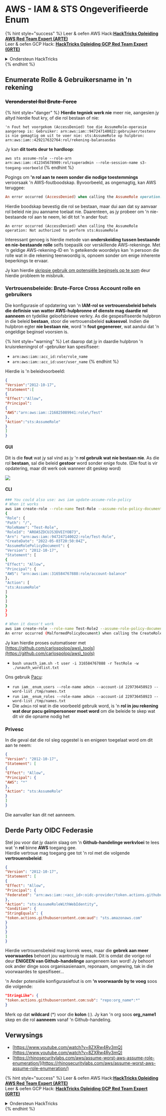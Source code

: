# AWS - IAM & STS Ongeverifieerde Enum

{% hint style="success" %}
Leer & oefen AWS Hack:<img src="/.gitbook/assets/image.png" alt="" data-size="line">[**HackTricks Opleiding AWS Red Team Expert (ARTE)**](https://training.hacktricks.xyz/courses/arte)<img src="/.gitbook/assets/image.png" alt="" data-size="line">\
Leer & oefen GCP Hack: <img src="/.gitbook/assets/image (2).png" alt="" data-size="line">[**HackTricks Opleiding GCP Red Team Expert (GRTE)**<img src="/.gitbook/assets/image (2).png" alt="" data-size="line">](https://training.hacktricks.xyz/courses/grte)

<details>

<summary>Ondersteun HackTricks</summary>

* Controleer die [**inskrywingsplanne**](https://github.com/sponsors/carlospolop)!
* **Sluit aan by die** 💬 [**Discord-groep**](https://discord.gg/hRep4RUj7f) of die [**telegram-groep**](https://t.me/peass) of **volg** ons op **Twitter** 🐦 [**@hacktricks\_live**](https://twitter.com/hacktricks\_live)**.**
* **Deel hacktruuks deur PR's in te dien by die** [**HackTricks**](https://github.com/carlospolop/hacktricks) en [**HackTricks Cloud**](https://github.com/carlospolop/hacktricks-cloud) github-opslag.

</details>
{% endhint %}

## Enumerate Rolle & Gebruikersname in 'n rekening

### ~~Veronderstel Rol Brute-Force~~

{% hint style="danger" %}
**Hierdie tegniek werk nie** meer nie, aangesien jy altyd hierdie fout kry, of die rol bestaan of nie:

`'n Fout het voorgekom (AccessDenied) toe die AssumeRole-operasie aangeroep is: Gebruiker: arn:aws:iam::947247140022:gebruiker/testenv is nie gemagtig om uit te voer nie: sts:AssumeRole op hulpbron: arn:aws:iam::429217632764:rol/rekening-balansasdas`

Jy kan **dit toets deur te hardloop**:

`aws sts assume-role --role-arn arn:aws:iam::412345678909:rol/superadmin --role-session-name s3-toegang-voorbeeld`
{% endhint %}

Pogings om **'n rol aan te neem sonder die nodige toestemmings** veroorsaak 'n AWS-foutboodskap. Byvoorbeeld, as ongemagtig, kan AWS teruggee:
```ruby
An error occurred (AccessDenied) when calling the AssumeRole operation: User: arn:aws:iam::012345678901:user/MyUser is not authorized to perform: sts:AssumeRole on resource: arn:aws:iam::111111111111:role/aws-service-role/rds.amazonaws.com/AWSServiceRoleForRDS
```
Hierdie boodskap bevestig die rol se bestaan, maar dui aan dat sy aanvaar rol beleid nie jou aanname toelaat nie. Daarenteen, as jy probeer om 'n nie-bestaande rol aan te neem, lei dit tot 'n ander fout:
```less
An error occurred (AccessDenied) when calling the AssumeRole operation: Not authorized to perform sts:AssumeRole
```
Interessant genoeg is hierdie metode van **onderskeiding tussen bestaande en nie-bestaande rolle** selfs toepaslik oor verskillende AWS-rekeninge. Met 'n geldige AWS-rekening-ID en 'n geteikende woordelys kan 'n persoon die rolle wat in die rekening teenwoordig is, opnoem sonder om enige inherente beperkings te ervaar.

Jy kan hierdie [skripsie gebruik om potensiële beginsels op te som](https://github.com/RhinoSecurityLabs/Security-Research/tree/master/tools/aws-pentest-tools/assume\_role\_enum) deur hierdie probleem te misbruik.

### Vertrouensbeleide: Brute-Force Cross Account rolle en gebruikers

Die konfigurasie of opdatering van 'n **IAM-rol se vertrouensbeleid behels die definisie van watter AWS-hulpbronne of dienste mag daardie rol aanneem** en tydelike geloofsbriewe verkry. As die gespesifiseerde hulpbron in die beleid **bestaan**, stoor die vertrouensbeleid **suksesvol**. Indien die hulpbron egter **nie bestaan nie**, word 'n **fout gegenereer**, wat aandui dat 'n ongeldige beginsel voorsien is.

{% hint style="warning" %}
Let daarop dat jy in daardie hulpbron 'n kruisrekeningrol of -gebruiker kan spesifiseer:

* `arn:aws:iam::acc_id:role/role_name`
* `arn:aws:iam::acc_id:user/user_name`
{% endhint %}

Hierdie is 'n beleidvoorbeeld:
```json
{
"Version":"2012-10-17",
"Statement":[
{
"Effect":"Allow",
"Principal":
{
"AWS":"arn:aws:iam::216825089941:role\/Test"
},
"Action":"sts:AssumeRole"
}
]
}
```
#### GUI

Dit is die **fout** wat jy sal vind as jy 'n **rol gebruik wat nie bestaan nie**. As die rol **bestaan**, sal die beleid **gestoor** word sonder enige foute. (Die fout is vir opdatering, maar dit werk ook wanneer dit geskep word)

![](<../../../.gitbook/assets/image (68).png>)

#### CLI
```bash
### You could also use: aws iam update-assume-role-policy
# When it works
aws iam create-role --role-name Test-Role --assume-role-policy-document file://a.json
{
"Role": {
"Path": "/",
"RoleName": "Test-Role",
"RoleId": "AROA5ZDCUJS3DVEIYOB73",
"Arn": "arn:aws:iam::947247140022:role/Test-Role",
"CreateDate": "2022-05-03T20:50:04Z",
"AssumeRolePolicyDocument": {
"Version": "2012-10-17",
"Statement": [
{
"Effect": "Allow",
"Principal": {
"AWS": "arn:aws:iam::316584767888:role/account-balance"
},
"Action": [
"sts:AssumeRole"
]
}
]
}
}
}

# When it doesn't work
aws iam create-role --role-name Test-Role2 --assume-role-policy-document file://a.json
An error occurred (MalformedPolicyDocument) when calling the CreateRole operation: Invalid principal in policy: "AWS":"arn:aws:iam::316584767888:role/account-balanceefd23f2"
```
Jy kan hierdie proses outomatiseer met [https://github.com/carlospolop/aws\_tools](https://github.com/carlospolop/aws\_tools)

* `bash unauth_iam.sh -t user -i 316584767888 -r TestRole -w ./unauth_wordlist.txt`

Ons gebruik [Pacu](https://github.com/RhinoSecurityLabs/pacu):

* `run iam__enum_users --role-name admin --account-id 229736458923 --word-list /tmp/names.txt`
* `run iam__enum_roles --role-name admin --account-id 229736458923 --word-list /tmp/names.txt`
* Die `admin` rol wat in die voorbeeld gebruik word, is 'n **rol in jou rekening wat deur pacu geïmpersoneer moet word** om die beleide te skep wat dit vir die opname nodig het

### Privesc

In die geval dat die rol sleg opgestel is en enigeen toegelaat word om dit aan te neem:
```json
{
"Version": "2012-10-17",
"Statement": [
{
"Effect": "Allow",
"Principal": {
"AWS": "*"
},
"Action": "sts:AssumeRole"
}
]
}
```
Die aanvaller kan dit net aanneem.

## Derde Party OIDC Federasie

Stel jou voor dat jy daarin slaag om 'n **Github-handelinge werkvloei** te lees wat 'n **rol** binne **AWS** toegang gee.\
Hierdie vertroue mag toegang gee tot 'n rol met die volgende **vertrouensbeleid**:
```json
{
"Version": "2012-10-17",
"Statement": [
{
"Effect": "Allow",
"Principal": {
"Federated": "arn:aws:iam::<acc_id>:oidc-provider/token.actions.githubusercontent.com"
},
"Action": "sts:AssumeRoleWithWebIdentity",
"Condition": {
"StringEquals": {
"token.actions.githubusercontent.com:aud": "sts.amazonaws.com"
}
}
}
]
}
```
Hierdie vertrouensbeleid mag korrek wees, maar die **gebrek aan meer voorwaardes** behoort jou wantrouig te maak. Dit is omdat die vorige rol deur **ENIGEEN van Github-handelinge** aangeneem kan word! Jy behoort ook ander dinge soos organisasienaam, reponaam, omgewing, tak in die voorwaardes te spesifiseer...

'n Ander potensiële konfigurasiefout is om **'n voorwaarde by te voeg** soos die volgende:
```json
"StringLike": {
"token.actions.githubusercontent.com:sub": "repo:org_name*:*"
}
```
Merk op dat **wildcard** (\*) voor die **kolon** (:). Jy kan 'n org soos **org\_name1** skep en die rol **aanneem** vanaf 'n Github-handeling.

## Verwysings

* [https://www.youtube.com/watch?v=8ZXRw4Ry3mQ](https://www.youtube.com/watch?v=8ZXRw4Ry3mQ)
* [https://rhinosecuritylabs.com/aws/assume-worst-aws-assume-role-enumeration/](https://rhinosecuritylabs.com/aws/assume-worst-aws-assume-role-enumeration/)

{% hint style="success" %}
Leer & oefen AWS Hack:<img src="/.gitbook/assets/image.png" alt="" data-size="line">[**HackTricks Opleiding AWS Red Team Expert (ARTE)**](https://training.hacktricks.xyz/courses/arte)<img src="/.gitbook/assets/image.png" alt="" data-size="line">\
Leer & oefen GCP Hack: <img src="/.gitbook/assets/image (2).png" alt="" data-size="line">[**HackTricks Opleiding GCP Red Team Expert (GRTE)**<img src="/.gitbook/assets/image (2).png" alt="" data-size="line">](https://training.hacktricks.xyz/courses/grte)

<details>

<summary>Ondersteun HackTricks</summary>

* Kontroleer die [**inskrywingsplanne**](https://github.com/sponsors/carlospolop)!
* **Sluit aan by die** 💬 [**Discord-groep**](https://discord.gg/hRep4RUj7f) of die [**telegram-groep**](https://t.me/peass) of **volg** ons op **Twitter** 🐦 [**@hacktricks\_live**](https://twitter.com/hacktricks\_live)**.**
* **Deel hacktruuks deur PR's in te dien by die** [**HackTricks**](https://github.com/carlospolop/hacktricks) en [**HackTricks Cloud**](https://github.com/carlospolop/hacktricks-cloud) github-opslag.

</details>
{% endhint %}
